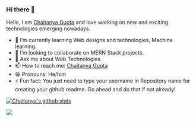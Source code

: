 ### Hi there 👋

Hello, I am [Chaitanya Gupta](https://www.linkedin.com/in/guptachaitanya/) and love working on new and exciting technologies emerging nowadays. 

- 🌱 I’m currently learning Web designs and technologies, Machine learning.
- 👯 I’m looking to collaborate on MERN Stack projects.
- 💬 Ask me about Web Technologies
- 📫 How to reach me: [Chaitanya Gupta](https://www.linkedin.com/in/guptachaitanya/)
- 😄 Pronouns: He/him
- ⚡ Fun fact: You just need to type your username in Repository name for creating your github readme. Go ahead and do that if not already!

[![Chaitanya's github stats](https://github-readme-stats.vercel.app/api?username=Chaitanya31612&count_private=true&show_icons=true&theme=blue-green)](https://github.com/anuraghazra/github-readme-stats)

![](https://komarev.com/ghpvc/?username=Chaitanya31612)
